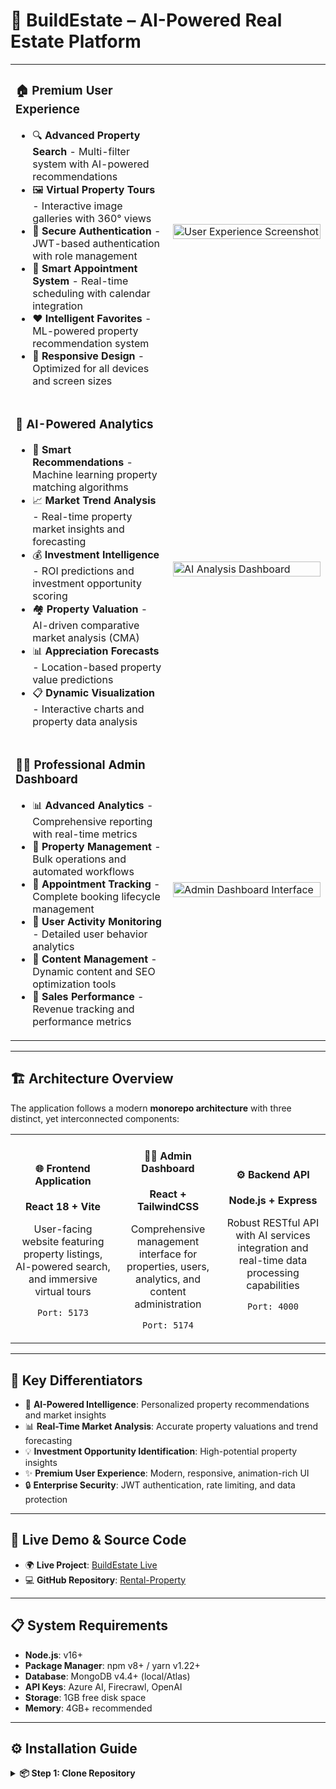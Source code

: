 # 🏡 BuildEstate – AI-Powered Real Estate Platform

<table>
  <tr>
    <td>
      <h3>🏠 <strong>Premium User Experience</strong></h3>
      <ul>
        <li>🔍 <strong>Advanced Property Search</strong> - Multi-filter system with AI-powered recommendations</li>
        <li>🖼️ <strong>Virtual Property Tours</strong> - Interactive image galleries with 360° views</li>
        <li>🔐 <strong>Secure Authentication</strong> - JWT-based authentication with role management</li>
        <li>📅 <strong>Smart Appointment System</strong> - Real-time scheduling with calendar integration</li>
        <li>❤️ <strong>Intelligent Favorites</strong> - ML-powered property recommendation system</li>
        <li>📱 <strong>Responsive Design</strong> - Optimized for all devices and screen sizes</li>
      </ul>
    </td>
    <td width="50%">
      <img src="https://ik.imagekit.io/xh3awoalr/Property/github/Screenshot%202025-03-07%20at%2011.28.54%E2%80%AFAM.png?updatedAt=1741327229157" alt="User Experience Screenshot" width="100%" />
    </td>
  </tr>
  <tr>
    <td>
      <h3>🤖 <strong>AI-Powered Analytics</strong></h3>
      <ul>
        <li>🎯 <strong>Smart Recommendations</strong> - Machine learning property matching algorithms</li>
        <li>📈 <strong>Market Trend Analysis</strong> - Real-time property market insights and forecasting</li>
        <li>💰 <strong>Investment Intelligence</strong> - ROI predictions and investment opportunity scoring</li>
        <li>🏘️ <strong>Property Valuation</strong> - AI-driven comparative market analysis (CMA)</li>
        <li>📊 <strong>Appreciation Forecasts</strong> - Location-based property value predictions</li>
        <li>📋 <strong>Dynamic Visualization</strong> - Interactive charts and property data analysis</li>
      </ul>
    </td>
    <td>
      <img src="https://ik.imagekit.io/xh3awoalr/Property/github/Screenshot%202025-03-11%20at%204.01.34%E2%80%AFPM.png?updatedAt=1741689154739" alt="AI Analysis Dashboard" width="100%" />
    </td>
  </tr>
  <tr>
    <td>
      <h3>👩‍💼 <strong>Professional Admin Dashboard</strong></h3>
      <ul>
        <li>📊 <strong>Advanced Analytics</strong> - Comprehensive reporting with real-time metrics</li>
        <li>🏢 <strong>Property Management</strong> - Bulk operations and automated workflows</li>
        <li>📝 <strong>Appointment Tracking</strong> - Complete booking lifecycle management</li>
        <li>👥 <strong>User Activity Monitoring</strong> - Detailed user behavior analytics</li>
        <li>📄 <strong>Content Management</strong> - Dynamic content and SEO optimization tools</li>
        <li>💼 <strong>Sales Performance</strong> - Revenue tracking and performance metrics</li>
      </ul>
    </td>
    <td>
      <img src="https://ik.imagekit.io/xh3awoalr/Property/github/Screenshot%202025-03-11%20at%204.01.51%E2%80%AFPM.png?updatedAt=1741689154924" alt="Admin Dashboard Interface" width="100%" />
    </td>
  </tr>
</table>

---

## 🏗️ Architecture Overview

The application follows a modern **monorepo architecture** with three distinct, yet interconnected components:

<table>
  <tr>
    <td width="33%">
      <div align="center">
        <h4>🌐 <strong>Frontend Application</strong></h4>
        <p><strong>React 18 + Vite</strong></p>
        <p>User-facing website featuring property listings, AI-powered search, and immersive virtual tours</p>
        <p><code>Port: 5173</code></p>
      </div>
    </td>
    <td width="33%">
      <div align="center">
        <h4>👩‍💼 <strong>Admin Dashboard</strong></h4>
        <p><strong>React + TailwindCSS</strong></p>
        <p>Comprehensive management interface for properties, users, analytics, and content administration</p>
        <p><code>Port: 5174</code></p>
      </div>
    </td>
    <td width="33%">
      <div align="center">
        <h4>⚙️ <strong>Backend API</strong></h4>
        <p><strong>Node.js + Express</strong></p>
        <p>Robust RESTful API with AI services integration and real-time data processing capabilities</p>
        <p><code>Port: 4000</code></p>
      </div>
    </td>
  </tr>
</table>

---

## 🚀 Key Differentiators

- 🤖 **AI-Powered Intelligence**: Personalized property recommendations and market insights  
- 📊 **Real-Time Market Analysis**: Accurate property valuations and trend forecasting  
- 💡 **Investment Opportunity Identification**: High-potential property insights  
- ✨ **Premium User Experience**: Modern, responsive, animation-rich UI  
- 🔒 **Enterprise Security**: JWT authentication, rate limiting, and data protection  

---

## 🔗 Live Demo & Source Code

- 🌍 **Live Project**: [BuildEstate Live](https://buildestate.vercel.app/)  
- 💻 **GitHub Repository**: [Rental-Property](https://github.com/Abhisheksingh555/Rental-Property.git)

---

## 📋 System Requirements
- **Node.js**: v16+  
- **Package Manager**: npm v8+ / yarn v1.22+  
- **Database**: MongoDB v4.4+ (local/Atlas)  
- **API Keys**: Azure AI, Firecrawl, OpenAI  
- **Storage**: 1GB free disk space  
- **Memory**: 4GB+ recommended  

---

## ⚙️ Installation Guide

<details>
<summary><b>📦 Step 1: Clone Repository</b></summary>

```bash
git clone https://github.com/Abhisheksingh555/Rental-Property.git
cd Rental-Property
